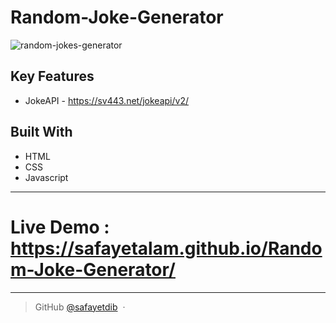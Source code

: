 # Random-Joke-Generator

![random-jokes-generator](https://user-images.githubusercontent.com/86869464/196293748-8241ed52-3286-43a4-bf25-23b0ccc10cf6.png)


## Key Features

* JokeAPI - https://sv443.net/jokeapi/v2/

## Built With

* HTML
* CSS
* Javascript

---

# Live Demo : https://safayetalam.github.io/Random-Joke-Generator/

---

> GitHub [@safayetdib](https://github.com/safayetdib) &nbsp;&middot;&nbsp;
